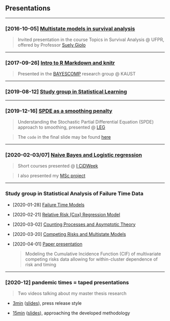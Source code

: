 ## Presentations

***

### [2016-10-05] [Multistate models in survival analysis](multistate_markovian_models.pdf)

> Invited presentation in the course Topics in Survival Analysis @ UFPR,
> offered by Professor
> [Suely Giolo](https://docs.ufpr.br/~giolo/index.html)

***

### [2017-09-26] [Intro to R Markdown and knitr](rmd-rautu/)

> Presented in the [BAYESCOMP](https://cemse.kaust.edu.sa/bayescomp)
> research group @ KAUST

***

### [2019-08-12] [Study group in Statistical Learning](islr/slides.pdf)

***

### [2019-12-16] [SPDE as a smoothing penalty](spde2smooth/slides.pdf)

> Understanding the Stochastic Partial Differential Equation (SPDE)
> approach to smoothing, presented @ [LEG](http://leg.ufpr.br)

> The `code` in the final slide may be found [here](spde2smooth/code.html) 

***

### [2020-02-03/07] [Naive Bayes and Logistic regression](cidamo/slides.pdf)

> Short courses presented @ [I CiDWeek](http://cidamo.com.br/CiDWeek/)

> I also presented my [MSc project](cidamo/20min.pdf)

***

### Study group in Statistical Analysis of Failure Time Data

+ [2020-01-28] [Failure Time Models](failure/cap2.pdf)

+ [2020-02-21] [Relative Risk (Cox) Regression Model](failure/cap4.html)

+ [2020-03-02] [Counting Processes and Asymptotic Theory](failure/cap5.pdf)

+ [2020-03-20] [Competing Risks and Multistate Models](failure/cap8.pdf)

+ [2020-04-01] [Paper presentation](failure/paperslides.pdf)

  > Modeling the Cumulative Incidence Function (CIF) of multivariate
  > competing risks data allowing for within-cluster dependence of risk
  > and timing

***

### [2020-12] pandemic times = taped presentations

> Two videos talking about my master thesis research

+ [3min](videos/3min.mp4) ([slides](videos/3min.pdf)),
  press release style

+ [15min](videos/15min.mp4) ([slides](videos/15min.pdf)),
  approaching the developed methodology
